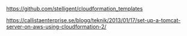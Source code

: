 https://github.com/stelligent/cloudformation_templates

https://callistaenterprise.se/blogg/teknik/2013/01/17/set-up-a-tomcat-server-on-aws-using-cloudformation-2/
